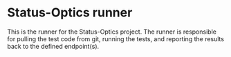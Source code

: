 # Status-Optics runner
This is the runner for the Status-Optics project. The runner is responsible for pulling the test code from git, running the tests, and reporting the results back to the defined endpoint(s).
